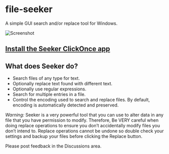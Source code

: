 # file-seeker
A simple GUI search and/or replace tool for Windows.

![Screenshot](http://programmerpayback.files.wordpress.com/2014/02/screenshot.png)

## [Install the Seeker ClickOnce app](https://seeker.codeplex.com/releases/)

## What does Seeker do?
* Search files of any type for text.
* Optionally replace text found with different text.
* Optionally use regular expressions.
* Search for multiple entries in a file.
* Control the encoding used to search and replace files. By default, encoding is automatically detected and preserved.

*Warning:* Seeker is a very powerful tool that you can use to alter data in any file that you have permission to modify. Therefore, Be VERY careful when doing replace operations to ensure you don’t accidentally modify files you don’t intend to. Replace operations cannot be undone so double check your settings and backup your files before clicking the Replace button.

Please post feedback in the Discussions area.
